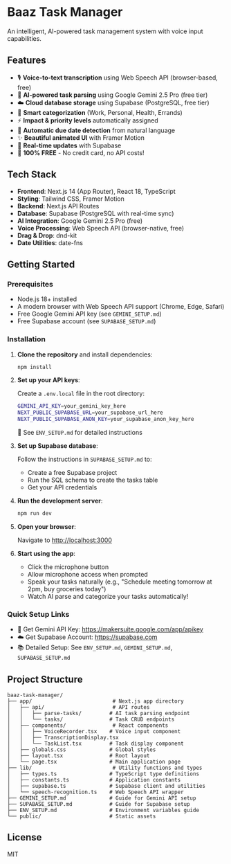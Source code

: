 # Baaz Task Manager

An intelligent, AI-powered task management system with voice input capabilities.

## Features

- 🎙️ **Voice-to-text transcription** using Web Speech API (browser-based, free)
- 🤖 **AI-powered task parsing** using Google Gemini 2.5 Pro (free tier)
- ☁️ **Cloud database storage** using Supabase (PostgreSQL, free tier)
- 🎯 **Smart categorization** (Work, Personal, Health, Errands)
- ⚡ **Impact & priority levels** automatically assigned
- 📅 **Automatic due date detection** from natural language
- ✨ **Beautiful animated UI** with Framer Motion
- 🔄 **Real-time updates** with Supabase
- 💯 **100% FREE** - No credit card, no API costs!

## Tech Stack

- **Frontend**: Next.js 14 (App Router), React 18, TypeScript
- **Styling**: Tailwind CSS, Framer Motion
- **Backend**: Next.js API Routes
- **Database**: Supabase (PostgreSQL with real-time sync)
- **AI Integration**: Google Gemini 2.5 Pro (free)
- **Voice Processing**: Web Speech API (browser-native, free)
- **Drag & Drop**: dnd-kit
- **Date Utilities**: date-fns

## Getting Started

### Prerequisites

- Node.js 18+ installed
- A modern browser with Web Speech API support (Chrome, Edge, Safari)
- Free Google Gemini API key (see `GEMINI_SETUP.md`)
- Free Supabase account (see `SUPABASE_SETUP.md`)

### Installation

1. **Clone the repository** and install dependencies:
   ```bash
   npm install
   ```

2. **Set up your API keys**:
   
   Create a `.env.local` file in the root directory:
   ```bash
   GEMINI_API_KEY=your_gemini_key_here
   NEXT_PUBLIC_SUPABASE_URL=your_supabase_url_here
   NEXT_PUBLIC_SUPABASE_ANON_KEY=your_supabase_anon_key_here
   ```

   📖 See `ENV_SETUP.md` for detailed instructions

3. **Set up Supabase database**:
   
   Follow the instructions in `SUPABASE_SETUP.md` to:
   - Create a free Supabase project
   - Run the SQL schema to create the tasks table
   - Get your API credentials

4. **Run the development server**:
   ```bash
   npm run dev
   ```

5. **Open your browser**:
   
   Navigate to [http://localhost:3000](http://localhost:3000)

6. **Start using the app**:
   - Click the microphone button
   - Allow microphone access when prompted
   - Speak your tasks naturally (e.g., "Schedule meeting tomorrow at 2pm, buy groceries today")
   - Watch AI parse and categorize your tasks automatically!

### Quick Setup Links

- 🔑 Get Gemini API Key: https://makersuite.google.com/app/apikey
- ☁️ Get Supabase Account: https://supabase.com
- 📚 Detailed Setup: See `ENV_SETUP.md`, `GEMINI_SETUP.md`, `SUPABASE_SETUP.md`

## Project Structure

```
baaz-task-manager/
├── app/                          # Next.js app directory
│   ├── api/                      # API routes
│   │   ├── parse-tasks/         # AI task parsing endpoint
│   │   └── tasks/               # Task CRUD endpoints
│   ├── components/               # React components
│   │   ├── VoiceRecorder.tsx    # Voice input component
│   │   ├── TranscriptionDisplay.tsx
│   │   └── TaskList.tsx         # Task display component
│   ├── globals.css              # Global styles
│   ├── layout.tsx               # Root layout
│   └── page.tsx                 # Main application page
├── lib/                          # Utility functions and types
│   ├── types.ts                 # TypeScript type definitions
│   ├── constants.ts             # Application constants
│   ├── supabase.ts              # Supabase client and utilities
│   └── speech-recognition.ts    # Web Speech API wrapper
├── GEMINI_SETUP.md              # Guide for Gemini API setup
├── SUPABASE_SETUP.md            # Guide for Supabase setup
├── ENV_SETUP.md                 # Environment variables guide
└── public/                      # Static assets
```

## License

MIT

